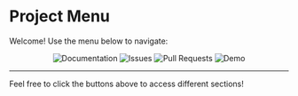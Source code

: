# Project Menu

Welcome! Use the menu below to navigate:

<p align="center">
  <a href="https://github.com/yourusername/your-repo/wiki" style="text-decoration:none;">
    <img src="https://img.shields.io/badge/Documentation-blue?style=for-the-badge" alt="Documentation"/>
  </a>
  <a href="https://github.com/yourusername/your-repo/issues" style="text-decoration:none;">
    <img src="https://img.shields.io/badge/Issues-red?style=for-the-badge" alt="Issues"/>
  </a>
  <a href="https://github.com/yourusername/your-repo/pulls" style="text-decoration:none;">
    <img src="https://img.shields.io/badge/Pull_Requests-green?style=for-the-badge" alt="Pull Requests"/>
  </a>
  <a href="https://yourwebsite.com/demo" style="text-decoration:none;">
    <img src="https://img.shields.io/badge/Demo-orange?style=for-the-badge" alt="Demo"/>
  </a>
</p>

---

Feel free to click the buttons above to access different sections!
